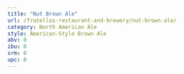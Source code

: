 ```yaml
---
title: "Nut Brown Ale"
url: /fratellos-restaurant-and-brewery/nut-brown-ale/
category: North American Ale
style: American-Style Brown Ale
abv: 0
ibu: 0
srm: 0
upc: 0
---
```


